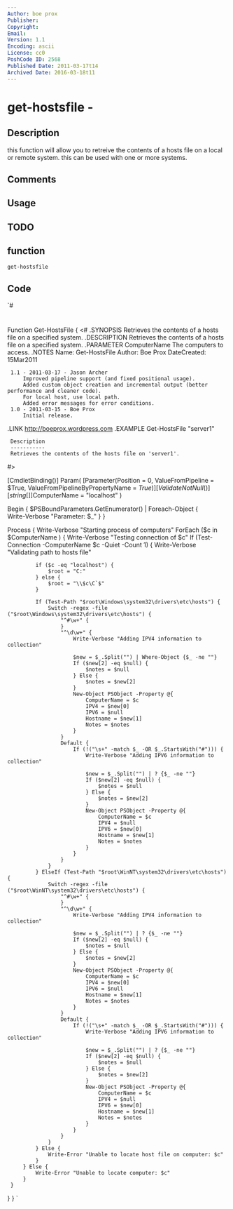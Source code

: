 ```yaml
---
Author: boe prox
Publisher: 
Copyright: 
Email: 
Version: 1.1
Encoding: ascii
License: cc0
PoshCode ID: 2568
Published Date: 2011-03-17t14
Archived Date: 2016-03-18t11
---
```


# get-hostsfile - 

## Description

this function will allow you to retreive the contents of a hosts file on a local or remote system. this can be used with one or more systems.

## Comments



## Usage



## TODO



## function

`get-hostsfile`

## Code

`#
 #
 Function Get-HostsFile {
 <#
 .SYNOPSIS
     Retrieves the contents of a hosts file on a specified system.
 .DESCRIPTION
     Retrieves the contents of a hosts file on a specified system.
 .PARAMETER ComputerName
     The computers to access.
 .NOTES
     Name: Get-HostsFile
     Author: Boe Prox
     DateCreated: 15Mar2011
 
     1.1 - 2011-03-17 - Jason Archer
         Improved pipeline support (and fixed positional usage).
         Added custom object creation and incremental output (better performance and cleaner code).
         For local host, use local path.
         Added error messages for error conditions.
     1.0 - 2011-03-15 - Boe Prox
         Initial release.
 .LINK
     http://boeprox.wordpress.com
 .EXAMPLE
     Get-HostsFile "server1"
 
     Description
     -----------    
     Retrieves the contents of the hosts file on 'server1'.
 #>
 
 [CmdletBinding()]
 Param(
     [Parameter(Position = 0, ValueFromPipeline = $True, ValueFromPipelineByPropertyName = $True)]
     [ValidateNotNull()]
     [string[]]$ComputerName = "localhost"
 )
 
 Begin {
     $PSBoundParameters.GetEnumerator() | Foreach-Object {  
         Write-Verbose "Parameter: $_" 
     }
 }
 
 Process {
     Write-Verbose "Starting process of computers"
     ForEach ($c in $ComputerName ) {
         Write-Verbose "Testing connection of $c"
         If (Test-Connection -ComputerName $c -Quiet -Count 1) {
             Write-Verbose "Validating path to hosts file"
 
             if ($c -eq "localhost") {
                 $root = "C:"
             } else {
                 $root = "\\$c\C`$"
             }
 
             If (Test-Path "$root\Windows\system32\drivers\etc\hosts") {
                 Switch -regex -file ("$root\Windows\system32\drivers\etc\hosts") {
                     "^#\w+" {
                     }
                     "^\d\w+" {
                         Write-Verbose "Adding IPV4 information to collection"
 
                         $new = $_.Split("") | Where-Object {$_ -ne ""}
                         If ($new[2] -eq $null) {
                             $notes = $null
                         } Else {
                             $notes = $new[2]
                         }
                         New-Object PSObject -Property @{
                             ComputerName = $c
                             IPV4 = $new[0]
                             IPV6 = $null
                             Hostname = $new[1]
                             Notes = $notes
                         }
                     }
                     Default {
                         If (!("\s+" -match $_ -OR $_.StartsWith("#"))) {
                             Write-Verbose "Adding IPV6 information to collection"
 
                             $new = $_.Split("") | ? {$_ -ne ""}
                             If ($new[2] -eq $null) {
                                 $notes = $null
                             } Else {
                                 $notes = $new[2]
                             }
                             New-Object PSObject -Property @{
                                 ComputerName = $c
                                 IPV4 = $null
                                 IPV6 = $new[0]
                                 Hostname = $new[1]
                                 Notes = $notes
                             }
                         }
                     }                        
                 }
             } ElseIf (Test-Path "$root\WinNT\system32\drivers\etc\hosts") {
                 Switch -regex -file ("$root\WinNT\system32\drivers\etc\hosts") {
                     "^#\w+" {
                     }
                     "^\d\w+" {
                         Write-Verbose "Adding IPV4 information to collection"
 
                         $new = $_.Split("") | ? {$_ -ne ""}
                         If ($new[2] -eq $null) {
                             $notes = $null
                         } Else {
                             $notes = $new[2]
                         }
                         New-Object PSObject -Property @{
                             ComputerName = $c
                             IPV4 = $new[0]
                             IPV6 = $null
                             Hostname = $new[1]
                             Notes = $notes
                         }
                     }
                     Default {
                         If (!("\s+" -match $_ -OR $_.StartsWith("#"))) {
                             Write-Verbose "Adding IPV6 information to collection"
 
                             $new = $_.Split("") | ? {$_ -ne ""}
                             If ($new[2] -eq $null) {
                                 $notes = $null
                             } Else {
                                 $notes = $new[2]
                             }
                             New-Object PSObject -Property @{
                                 ComputerName = $c
                                 IPV4 = $null
                                 IPV6 = $new[0]
                                 Hostname = $new[1]
                                 Notes = $notes
                             }
                         }
                     }                        
                 }        
             } Else {
                 Write-Error "Unable to locate host file on computer: $c"
             }
         } Else {
             Write-Error "Unable to locate computer: $c"    
         }
     }
 }
 }
`

